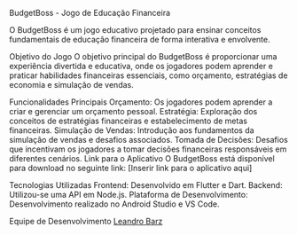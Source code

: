 BudgetBoss - Jogo de Educação Financeira

O BudgetBoss é um jogo educativo projetado para ensinar conceitos fundamentais de educação financeira de forma interativa e envolvente.

Objetivo do Jogo
O objetivo principal do BudgetBoss é proporcionar uma experiência divertida e educativa, onde os jogadores podem aprender e praticar habilidades financeiras essenciais, como orçamento, estratégias de economia e simulação de vendas.

Funcionalidades Principais
Orçamento: Os jogadores podem aprender a criar e gerenciar um orçamento pessoal.
Estratégia: Exploração dos conceitos de estratégias financeiras e estabelecimento de metas financeiras.
Simulação de Vendas: Introdução aos fundamentos da simulação de vendas e desafios associados.
Tomada de Decisões: Desafios que incentivam os jogadores a tomar decisões financeiras responsáveis em diferentes cenários.
Link para o Aplicativo
O BudgetBoss está disponível para download no seguinte link: [Inserir link para o aplicativo aqui]

Tecnologias Utilizadas
Frontend: Desenvolvido em Flutter e Dart.
Backend: Utilizou-se uma API em Node.js.
Plataforma de Desenvolvimento: Desenvolvimento realizado no Android Studio e VS Code.



Equipe de Desenvolvimento
[Leandro Barz](https://github.com/LeandroBraz)

